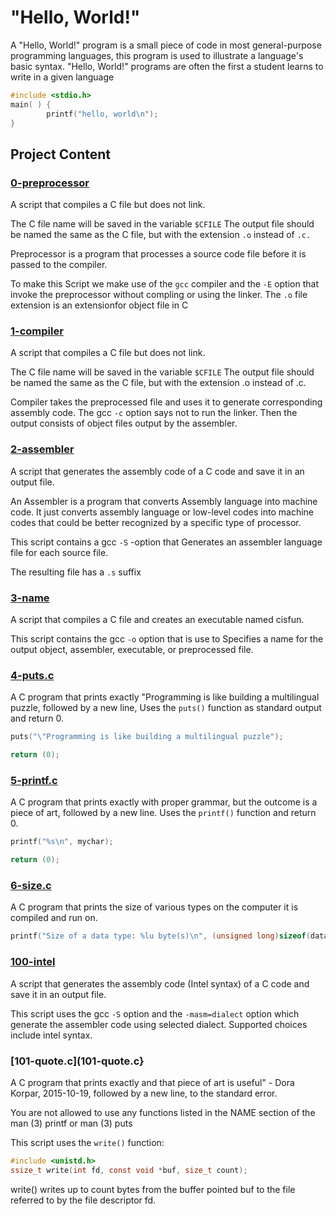 # "Hello, World!"

A "Hello, World!" program is a small piece of code in most general-purpose programming languages, this program is used to illustrate a language's basic syntax. "Hello, World!" programs are often the first a student learns to write in a given language

```c
#include <stdio.h>
main( ) {
        printf("hello, world\n");
}
```


## Project Content 

### [0-preprocessor](0-preprocessor)

A script that compiles a C file but does not link.

The C file name will be saved in the variable `$CFILE`
The output file should be named the same as the C file, but with the extension `.o` instead of `.c.`

Preprocessor is a program that processes a source code file before it is passed to the compiler.

To make this Script we make use of the `gcc` compiler and the `-E` option that invoke the preprocessor without compling or using the linker. The `.o` file extension is an extensionfor object file in C


### [1-compiler](1-compiler)

 A script that compiles a C file but does not link.

The C file name will be saved in the variable `$CFILE`
The output file should be named the same as the C file, but with the extension .o instead of .c.

Compiler takes the preprocessed file and uses it to generate corresponding assembly code. 
The gcc `-c` option says not to run the linker. Then the output consists of object files output by the assembler.


### [2-assembler](2-assembler)

A script that generates the assembly code of a C code and save it in an output file.

An Assembler is a program that converts Assembly language into machine code. It just converts assembly language or low-level codes into machine codes that could be better recognized by a specific type of processor.

This script contains a gcc `-S` -option that Generates an assembler language file for each source file.

The resulting file has a `.s` suffix


### [3-name](3-name)

A script that compiles a C file and creates an executable named cisfun.

This script contains the gcc `-o` option that is use to Specifies a name for the output object, assembler, executable, or preprocessed file.


### [4-puts.c](4-puts.c)

A C program that prints exactly "Programming is like building a multilingual puzzle, followed by a new line, Uses the `puts()` function as standard output and return 0.

```c
puts("\"Programming is like building a multilingual puzzle");

return (0);

```
###  [5-printf.c](5-printf.c)

A  C program that prints exactly with proper grammar, but the outcome is a piece of art, followed by a new line. Uses the `printf()` function and return 0.

```c
printf("%s\n", mychar);

return (0);

```


### [6-size.c](6-size.c)

A  C program that prints the size of various types on the computer it is compiled and run on.

```c
printf("Size of a data type: %lu byte(s)\n", (unsigned long)sizeof(data_type));

```

### [100-intel](100-intel)

A script that generates the assembly code (Intel syntax) of a C code and save it in an output file.

This script uses the gcc `-S` option and the `-masm=dialect` option which generate the assembler code  using selected dialect. Supported choices include intel syntax.


### [101-quote.c](101-quote.c}

A C program that prints exactly and that piece of art is useful" - Dora Korpar, 2015-10-19, followed by a new line, to the standard error.

You are not allowed to use any functions listed in the NAME section of the man (3) printf or man (3) puts

This script uses the `write()` function:

```c
#include <unistd.h>
ssize_t write(int fd, const void *buf, size_t count);

```

write() writes up to count bytes from the buffer pointed buf to the file referred to by the file descriptor fd.


